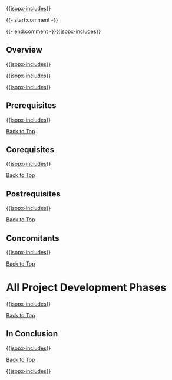 ﻿{{[jsopx-includes](./DocsX/AllGlobal/Master/Includes/Content/Template/Phases/Header.md)}}

{{- start:comment -}}
<!-- START JSOPX NOVA DOCX HEADER
group: 'Phases'
isDraft: true
isProductionReady: true
toc: true
END JSOPX NOVA DOCX HEADER -->
{{- end:comment -}}{{[jsopx-includes](./DocsX/AllGlobal/Master/Includes/Content/Common/Draft-Notice.md)}}

## Overview

{{[jsopx-includes](./DocsX/AllGlobal/Master/Includes/Content/Template/Phases/Overview.md)}}


{{[jsopx-includes](./DocsX/AllGlobal/Master/Includes/Content/Common/Current-Phase.md)}}


{{[jsopx-includes](./DocsX/AllGlobal/Master/Includes/Content/Common/Alerts-Current.md)}}

## Prerequisites

{{[jsopx-includes](./DocsX/AllGlobal/Master/Includes/Content/Template/Phases/Prerequisites.md)}}

[Back to Top](#table-of-contents)

## Corequisites

{{[jsopx-includes](./DocsX/AllGlobal/Master/Includes/Content/Template/Phases/Corequisites.md)}}

[Back to Top](#table-of-contents)

## Postrequisites

{{[jsopx-includes](./DocsX/AllGlobal/Master/Includes/Content/Template/Phases/Postrequisites.md)}}

[Back to Top](#table-of-contents)

## Concomitants

{{[jsopx-includes](./DocsX/AllGlobal/Master/Includes/Content/Template/Phases/Concomitants.md)}}

[Back to Top](#table-of-contents)

# All Project Development Phases

{{[jsopx-includes](./DocsX/AllGlobal/Master/Includes/Content/Template/Phases/BodyContent.md)}}

[Back to Top](#table-of-contents)

## In Conclusion

{{[jsopx-includes](./DocsX/AllGlobal/Master/Includes/Content/Template/Phases/InConclusion.md)}}

[Back to Top](#table-of-contents)

{{[jsopx-includes](./DocsX/AllGlobal/Master/Includes/Layout/Footer.md)}}